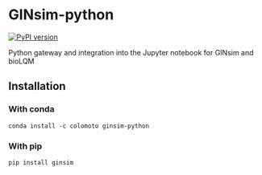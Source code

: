 # GINsim-python

[![PyPI version](https://badge.fury.io/py/ginsim.svg)](https://badge.fury.io/py/ginsim)

Python gateway and integration into the Jupyter notebook for GINsim and bioLQM

## Installation

### With conda

```
conda install -c colomoto ginsim-python
```

### With pip

```
pip install ginsim
```

